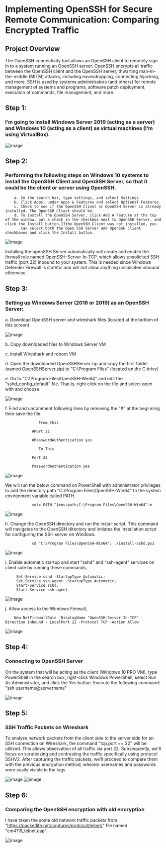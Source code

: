 # Implementing OpenSSH for Secure Remote Communication: Comparing Encrypted Traffic

## Project Overview

The OpenSSH connectivity tool allows an OpenSSH client to remotely sign in to a system running an OpenSSH server. OpenSSH encrypts all traffic between the OpenSSH client and the OpenSSH server, thwarting man-in-the-middle (MITM) attacks, including eavesdropping, connecting hijacking, and more. SSH is used by systems administrators (and others) for remote management of systems and programs, software patch deployment, execution of commands, file management, and more.

## Step 1: 
### I’m going to install Windows Server 2019 (acting as a server) and Windows 10 (acting as a client) as virtual machines (I’m using VirtualBox).

![image](https://github.com/forza-dc/Implementing-OpenSSH-for-Secure-Remote-Communication-Comparing-Encrypted-Traffic/blob/main/Virtual%20box%20VM%20Setup.png) 

## Step 2:

### Performing the following steps on Windows 10 systems to install the OpenSSH Client and OpenSSH Server, so that it could be the client or server using OpenSSH.

        a. In the search bar, type settings, and select Settings.
        b. Click Apps, under Apps & Features and select Optional Features.
        c. Check to see if the OpenSSH Client or OpenSSH Server is already installed. The OpenSSH Client should be.
        d. To install the OpenSSH Server, click Add A Feature at the top of the window, put a check in the checkbox next to OpenSSH Server, and click the Install button.Ifthe OpenSSH Client was not installed, you 
           can select both the Open SSH Server and OpenSSH Client checkboxes and click the Install button.

![image](https://github.com/forza-dc/Implementing-OpenSSH-for-Secure-Remote-Communication-Comparing-Encrypted-Traffic/blob/main/OpenSSH%20Installation.png) 

Installing the openSSH Server automatically will create and enable the firewall rule named OpenSSH-Server-In-TCP, which allows unsolicited SSH traffic (port 22)
inbound to your system. This is needed since Windows Defender Firewall is stateful and will not allow anything unsolicited inbound otherwise.

## Step 3:
### Setting up Windows Server (2016 or 2019) as an OpenSSH Server:

a. Download OpenSSH server and wireshark files (located at the bottom of this screen)

![image](https://github.com/forza-dc/Implementing-OpenSSH-for-Secure-Remote-Communication-Comparing-Encrypted-Traffic/blob/main/Installing%20Wireshark.png) 

b. Copy downloaded files to Windows Server VM

c. Install Wireshark and reboot VM

d. Open the downloaded OpenSSHServer.zip and copy the first folder (named OpenSSHServer.zip) to "C:\Program Files" (located on the C drive)

e. Go to "C:\Program Files\OpenSSH-Win64" and edit the "sshd_config_default" file. That is, right click on the file and select open with and choose

![image](https://github.com/forza-dc/Implementing-OpenSSH-for-Secure-Remote-Communication-Comparing-Encrypted-Traffic/blob/main/SSH%20file%20setup.png) 

f. Find and uncomment following lines by removing the "#" at the beginning then save the file:

                   From this
                
                #Port 22
                
                #PasswordAuthentication yes
                
                   To This
                
                Port 22
                
                PasswordAuthentication yes

![image](https://github.com/forza-dc/Implementing-OpenSSH-for-Secure-Remote-Communication-Comparing-Encrypted-Traffic/blob/main/SSH%20Config%20File.png) 

We will run the below command on PowerShell with administrator privileges  to add the directory path "C:\Program Files\OpenSSH-Win64" to the system environment variable called PATH.

                setx PATH “$env:path;C:\Program Files\OpenSSH-Win64”-m

![image](https://github.com/forza-dc/Implementing-OpenSSH-for-Secure-Remote-Communication-Comparing-Encrypted-Traffic/blob/main/SSH%20Path%20addition.png) 

h. Change the OpenSSH directory and run the install script, This command will navigates to the OpenSSH directory and initiates the installation script for configuring the SSH server on Windows.

                cd "C:\Program Files\OpenSSH-Win64"; .\install-sshd.ps1



![image](https://github.com/forza-dc/Implementing-OpenSSH-for-Secure-Remote-Communication-Comparing-Encrypted-Traffic/blob/main/SSH%20Path%20addition.png) 

i. Enable automatic startup and start "sshd" and "ssh-agent" services on client side by running these commands,

         Set-Service sshd -StartupType Automatic;
         Set-Service ssh-agent -StartupType Automatic;
         Start-Service sshd;
         Start-Service ssh-agent
         
![image](https://github.com/forza-dc/Implementing-OpenSSH-for-Secure-Remote-Communication-Comparing-Encrypted-Traffic/blob/main/Services%20Status.png) 

j. Allow access to the Windows Firewall,

        New-NetFirewallRule -DisplayName "OpenSSH-Server-In-TCP" -Direction Inbound - LocalPort 22 -Protocol TCP -Action Allow

![image](https://github.com/forza-dc/Implementing-OpenSSH-for-Secure-Remote-Communication-Comparing-Encrypted-Traffic/blob/main/Access%20Srv%20Via%20SSH.png) 


## Step 4:
### Connecting to OpenSSH Server

On the system that will be acting as the client (Windows 10 PRO VM), type PowerShell in the search box, right-click Windows PowerShell, select Run As Administrator, and
click the Yes button. Execute the following command: "ssh username@servername"


![image](https://github.com/forza-dc/Implementing-OpenSSH-for-Secure-Remote-Communication-Comparing-Encrypted-Traffic/blob/main/Access%20Srv%20Via%20SSH.png) 


## Step 5:
### SSH Traffic Packets on Wireshark

To analyze network packets from the client side to the server side for an SSH connection on Wireshark, the command "tcp.port == 22" will be utilized. This allows observation of all traffic via port 22. Subsequently, we'll focus on scrutinizing and contrasting the traffic specifically using protocol SSHV2. After capturing the traffic packets, we'll proceed to compare them with the previous encryption method, wherein usernames and passwords were easily visible in the logs.


![image](https://github.com/forza-dc/Implementing-OpenSSH-for-Secure-Remote-Communication-Comparing-Encrypted-Traffic/blob/main/Wireshark%20Packets.png) 
![image](https://github.com/forza-dc/Implementing-OpenSSH-for-Secure-Remote-Communication-Comparing-Encrypted-Traffic/blob/main/Wireshark%20Packets2.png) 


## Step 6:       
### Comparing the OpenSSH encryption with old encryption

I have taken the some old network traffic packets from "https://packetlife.net/captures/protocol/telnet/" file named "cm4116_telnet.cap".

![image](https://github.com/forza-dc/Implementing-OpenSSH-for-Secure-Remote-Communication-Comparing-Encrypted-Traffic/blob/main/Weak%20Encryption%201.png) 




        








